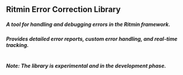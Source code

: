 ## Ritmin Error Correction Library
##### A tool for handling and debugging errors in the Ritmin framework.
##### Provides detailed error reports, custom error handling, and real-time tracking.
#
##### Note: The library is experimental and in the development phase.

